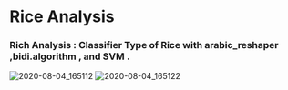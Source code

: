 # Rice Analysis
### Rich Analysis : Classifier Type of Rice with arabic_reshaper ,bidi.algorithm , and SVM .

![2020-08-04_165112](https://user-images.githubusercontent.com/46414243/89308644-c81a3d00-d672-11ea-944e-d56fb799633a.png)
![2020-08-04_165122](https://user-images.githubusercontent.com/46414243/89308650-c94b6a00-d672-11ea-8691-cb43558a3d8a.png)
